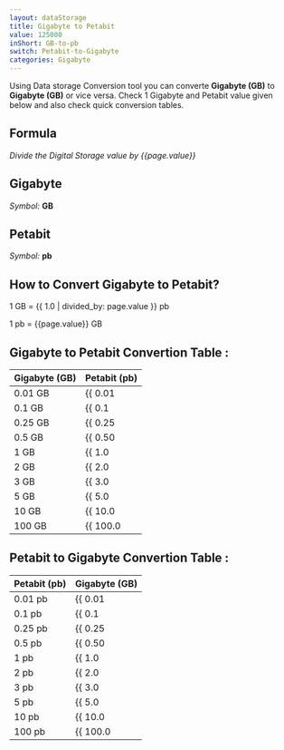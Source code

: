 ```yaml
---
layout: dataStorage
title: Gigabyte to Petabit
value: 125000
inShort: GB-to-pb
switch: Petabit-to-Gigabyte
categories: Gigabyte
---
```


Using Data storage Conversion tool you can converte **Gigabyte (GB)** to **Gigabyte (GB)** or vice versa. Check 1 Gigabyte and Petabit value given below and also check quick conversion tables.

## Formula
*Divide the Digital Storage value by {{page.value}}*

## Gigabyte
*Symbol:* **GB**

## Petabit
*Symbol:* **pb**

## How to Convert Gigabyte to Petabit?

1 GB = {{ 1.0 | divided_by: page.value }} pb

1 pb = {{page.value}} GB


## Gigabyte to Petabit Convertion Table :

| Gigabyte (GB) | Petabit (pb) |
| ---- | ---- |
| 0.01 GB | {{ 0.01 | divided_by: page.value | round: 12 }} pb |
| 0.1 GB | {{ 0.1 | divided_by: page.value | round: 12 }} pb |
| 0.25 GB | {{ 0.25 | divided_by: page.value | round: 12 }} pb |
| 0.5 GB | {{ 0.50 | divided_by: page.value | round: 12 }} pb |
| 1 GB | {{ 1.0 | divided_by: page.value | round: 12 }} pb |
| 2 GB | {{ 2.0 | divided_by: page.value | round: 12 }} pb |
| 3 GB | {{ 3.0 | divided_by: page.value | round: 12 }} pb |
| 5 GB | {{ 5.0 | divided_by: page.value | round: 12 }} pb |
| 10 GB | {{ 10.0 | divided_by: page.value | round: 12 }} pb |
| 100 GB | {{ 100.0 | divided_by: page.value | round: 12 }} pb |

## Petabit to Gigabyte Convertion Table :

| Petabit (pb) | Gigabyte (GB) |
| ---- | ---- |
| 0.01 pb | {{ 0.01 | times: page.value | round: 12 }} GB |
| 0.1 pb | {{ 0.1 | times: page.value | round: 12 }} GB |
| 0.25 pb | {{ 0.25 | times: page.value | round: 12 }} GB |
| 0.5 pb | {{ 0.50 | times: page.value | round: 12 }} GB |
| 1 pb | {{ 1.0 | times: page.value | round: 12 }} GB |
| 2 pb | {{ 2.0 | times: page.value | round: 12 }} GB |
| 3 pb | {{ 3.0 | times: page.value | round: 12 }} GB |
| 5 pb | {{ 5.0 | times: page.value | round: 12 }} GB |
| 10 pb | {{ 10.0 | times: page.value | round: 12 }} GB |
| 100 pb | {{ 100.0 | times: page.value | round: 12 }} GB |


<script>
document.getElementById('selectInput')[12].selected = true
document.getElementById('selectOutput')[18].selected = true
</script>
